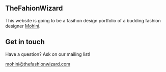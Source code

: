 TheFahionWizard
-----------

This website is going to be a fasihon design portfolio of a budding fashion designer [Mohini](http://www.facebook.com/mohini.patel.58118).



Get in touch
----------

Have a question? Ask on our mailing list!

mohini@thefashionwizard.com
